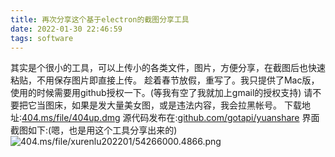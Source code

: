 ```yaml
---
title: 再次分享这个基于electron的截图分享工具
date: 2022-01-30 22:46:59
tags: software
---
```


其实是个很小的工具，可以上传小的各类文件，图片，方便分享，在截图后也快速粘贴，不用保存图片即直接上传。
趁着春节放假，重写了。我只提供了Mac版，使用的时候需要用github授权一下。(等我有空了我就加上gmail的授权支持)
请不要把它当图床，如果是发大量美女图，或是违法内容，我会拉黑帐号。
下载地址:[404.ms/file/404up.dmg](https://404.ms/file/404up.dmg)
源代码发布在:[github.com/gotapi/yuanshare](https://github.com/gotapi/yuanshare)
界面截图如下:(嗯，也是用这个工具分享出来的)
![404.ms/file/xurenlu202201/54266000.4866.png](https://404.ms/file/xurenlu202201/54266000.4866.png)

